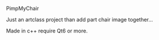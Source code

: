 PimpMyChair

Just an artclass project than add part chair image together...

Made in c++ require Qt6 or more.
